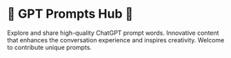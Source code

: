
<p align="center"><h1>🌟 GPT Prompts Hub 🌟</h1></p>


Explore and share high-quality ChatGPT prompt words. Innovative content that enhances the conversation experience and inspires creativity. Welcome to contribute unique prompts.
